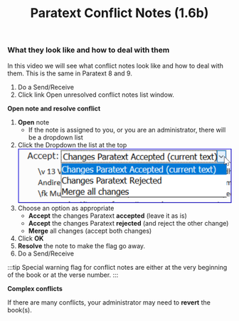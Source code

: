 ﻿---
title: Paratext Conflict Notes (1.6b)
---
### What they look like and how to deal with them


In this video we will see what conflict notes look like and how to deal with them. This is the same in Paratext 8 and 9.

1.  Do a Send/Receive
1.  Click link Open unresolved conflict notes list window.

**Open note and resolve conflict**

1.  **Open** note
    - If the note is assigned to you, or you are an administrator, there will be a dropdown list
1.  Click the Dropdown the list at the top  
    ![](../../media/caa259a525d2752d85cb2e387a16e1d0.png)
1.  Choose an option as appropriate
      - **Accept** the changes Paratext **accepted** (leave it as is)
      -  **Accept** the changes Paratext **rejected** (and reject the other change)
      - **Merge** all changes (accept both changes)
3.  Click **OK**
4.  **Resolve** the note to make the flag go away.
5.  Do a Send/Receive

:::tip
Special warning flag for conflict notes are either at the very beginning of the book or at the verse number.
:::

**Complex conflicts**

If there are many conflicts, your administrator may need to **revert** the book(s).
